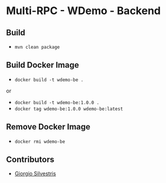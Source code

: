 # Multi-RPC - WDemo - Backend

## Build

- `mvn clean package`

## Build Docker Image

- `docker build -t wdemo-be .`

or

- `docker build -t wdemo-be:1.0.0 .`
- `docker tag wdemo-be:1.0.0 wdemo-be:latest`

## Remove Docker Image

- `docker rmi wdemo-be`

## Contributors

* [Giorgio Silvestris](https://github.com/giosil)
